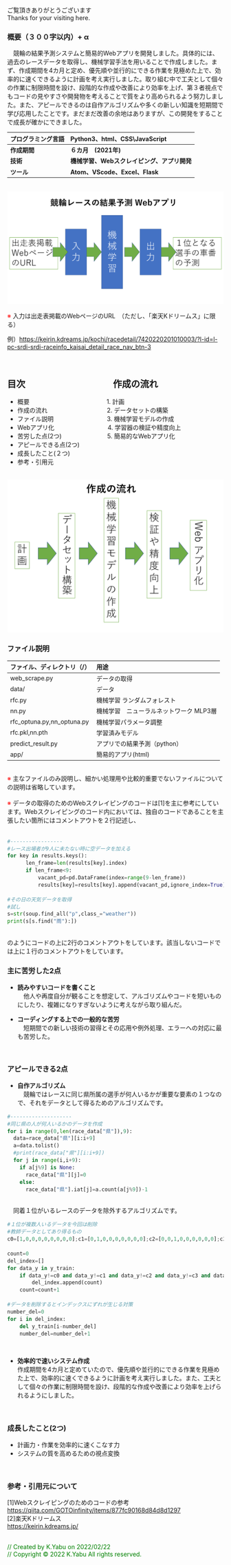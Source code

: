 ご覧頂きありがとうございます<br>
Thanks for your visiting here.<br>

### 概要（３００字以内）+ α
　競輪の結果予測システムと簡易的Webアプリを開発しました。具体的には、過去のレースデータを取得し、機械学習手法を用いることで作成しました。まず、作成期間を4カ月と定め、優先順や並行的にできる作業を見極めた上で、効率的に速くできるように計画を考え実行しました。取り組む中で工夫として個々の作業に制限時間を設け、段階的な作成や改善により効率を上げ、第３者視点でもコードの見やすさや開発物を考えることで質をより高められるよう努力しました。また、アピールできるのは自作アルゴリズムや多くの新しい知識を短期間で学び応用したことです。まだまだ改善の余地はありますが、この開発をすることで成長が確かにできました。
<br>


|プログラミング言語 | Python3、html、CSS\JavaScript|
| :---------- | :---- |
|**作成期間**                | **６カ月　(2021年)**|
|**技術**          |**機械学習、Webスクレイピング、アプリ開発**|
|**ツール**          |**Atom、VScode、Excel、Flask**|


&emsp;&emsp;![system](img/system.png)

<font color="Red">
※
</font>入力は出走表掲載のWebページのURL　（ただし、「楽天Kドリームス」に限る）

例）https://keirin.kdreams.jp/kochi/racedetail/7420220201010003/?l-id=l-pc-srdi-srdi-raceinfo_kaisai_detail_race_nav_btn-3

<br>

## 目次　　　　　　 &emsp; &emsp;　 作成の流れ
* 概要　     &emsp;&emsp; &emsp; &emsp; &emsp; &emsp; &emsp; &emsp; &emsp;&nbsp;&nbsp;1. 計画
* 作成の流れ　&emsp; &emsp; &emsp; &emsp; &emsp; &emsp; &emsp;&thinsp;2. データセットの構築
* ファイル説明　&emsp; &emsp; &emsp; &emsp; &emsp; &emsp; &thinsp;3. 機械学習モデルの作成
* Webアプリ化　&emsp; &emsp; &emsp; &emsp; &emsp; &emsp; &thinsp;4. 学習器の検証や精度向上
* 苦労した点(2つ)　&emsp; &emsp; &emsp; &emsp; &emsp; &thinsp;5. 簡易的なWebアプリ化
* アピールできる点(2つ)
* 成長したこと(２つ)
* 参考・引用元




&emsp;&emsp;![plan](img/plan.png)

### ファイル説明
|  ファイル、ディレクトリ（/）  | 用途 |
| :---------- | :---- |
|web_scrape.py | データの取得 |
|       data/        | データ |
|rfc.py　         | 機械学習 ランダムフォレスト |
|nn.py　          | 機械学習　ニューラルネットワーク MLP3層 |
|rfc_optuna.py,nn_optuna.py| 機械学習パラメータ調整 |
|rfc.pkl,nn.pth| 学習済みモデル |
|predict_result.py| アプリでの結果予測（python） |
|app/| 簡易的アプリ(html) |

<br>
<font color="Red">
※
</font>
主なファイルのみ説明し、細かい処理用や比較的重要でないファイルについての説明は省略しています。
<br>
<br>
<font color="Red">
※
</font>
データの取得のためのWebスクレイピングのコードは[1]を主に参考にしています。Webスクレイピングのコード内においては、独自のコードであることを主張したい箇所にはコメントアウトを２行記述し、<br>

```Python　

#-----------------
#レース出場者が9人に未たない時に空データを加える
for key in results.keys():
      len_frame=len(results[key].index)
      if len_frame<9:
          vacant_pd=pd.DataFrame(index=range(9-len_frame))
          results[key]=results[key].append(vacant_pd,ignore_index=True)

#その日の天気データを取得
#試し
s=str(soup.find_all("p",class_="weather"))
print(s[s.find("雨"):])

```
<br>のようにコードの上に2行のコメントアウトをしています。該当しないコードでは上に１行のコメントアウトをしています。
<br>

### 主に苦労した2点
* **読みやすいコードを書くこと**<br>
　他人や再度自分が観ることを想定して、アルゴリズムやコードを短いものにしたり、複雑になりすぎないように考えながら取り組んだ。

* **コーディングする上での一般的な苦労**<br>
　短期間での新しい技術の習得とその応用や例外処理、エラーへの対応に最も苦労した。

<br>

### アピールできる2点
* **自作アルゴリズム**<br>
　競輪ではレースに同じ県所属の選手が何人いるかが重要な要素の１つなので、それをデータとして得るためのアルゴリズムです。
```Python
#--------------------
#同じ県の人が何人いるかのデータを作成
for i in range(0,len(race_data["県"]),9):
  data=race_data["県"][i:i+9]
  a=data.tolist()
  #print(race_data["県"][i:i+9])
  for j in range(i,i+9):
    if a[j%9] is None:
      race_data["県"][j]=0
    else:
      race_data["県"].iat[j]=a.count(a[j%9])-1
```
<br>　同着１位がいるレースのデータを除外するアルゴリズムです。<br>

```Python
#１位が複数人いるデータを今回は削除
#教師データとしてあり得るもの
c0=[1,0,0,0,0,0,0,0,0];c1=[0,1,0,0,0,0,0,0,0];c2=[0,0,1,0,0,0,0,0,0];c3=[0,0,0,1,0,0,0,0,0];c4=[0,0,0,0,1,0,0,0,0];c5=[0,0,0,0,0,1,0,0,0];c6=[0,0,0,0,0,0,1,0,0];c7=[0,0,0,0,0,0,0,1,0];c8=[0,0,0,0,0,0,0,0,1]

count=0
del_index=[]
for data_y in y_train:
    if data_y!=c0 and data_y!=c1 and data_y!=c2 and data_y!=c3 and data_y!=c4 and data_y!=c5 and data_y!=c6 and data_y!=c7 and data_y!=c8:
        del_index.append(count)
    count=count+1

#データを削除するとインデックスにずれが生じる対策
number_del=0
for i in del_index:
    del y_train[i-number_del]
    number_del=number_del+1
```

<br>

* **効率的で速いシステム作成**<br>
作成期間を4カ月と定めていたので、優先順や並行的にできる作業を見極めた上で、効率的に速くできるように計画を考え実行しました。また、工夫として個々の作業に制限時間を設け、段階的な作成や改善により効率を上げられるようにしました。




<br>

### 成長したこと(2つ)
* 計画力・作業を効率的に速くこなす力
* システムの質を高めるための視点変換

<br>

### 参考・引用元について
[1]Webスクレイピングのためのコードの参考<br>
https://qiita.com/GOTOinfinity/items/877fc90168d84d8d1297
<br>
[2]楽天Kドリームス<br>
https://keirin.kdreams.jp/

<br>
<font color="Green">
// Created by K.Yabu on 2022/02/22
<br>
// Copyright © 2022 K.Yabu All rights reserved.
</font>
